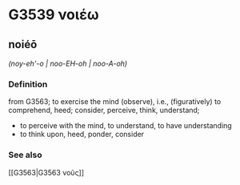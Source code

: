 # G3539 νοιέω

## noiéō

_(noy-eh'-o | noo-EH-oh | noo-A-oh)_

### Definition

from G3563; to exercise the mind (observe), i.e., (figuratively) to comprehend, heed; consider, perceive, think, understand; 

- to perceive with the mind, to understand, to have understanding
- to think upon, heed, ponder, consider

### See also

[[G3563|G3563 νοῦς]]
